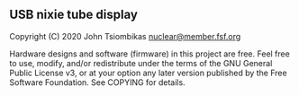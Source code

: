 USB nixie tube display
----------------------

Copyright (C) 2020 John Tsiombikas <nuclear@member.fsf.org>

Hardware designs and software (firmware) in this project are free. Feel free to
use, modify, and/or redistribute under the terms of the GNU General Public
License v3, or at your option any later version published by the Free Software
Foundation. See COPYING for details.
